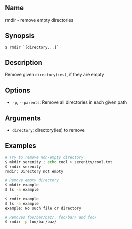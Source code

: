 ## Name

rmdir - remove empty directories

## Synopsis

```**sh
$ rmdir `[directory...]` 
```

## Description

Remove given `directory(ies)`, if they are empty

## Options

* `-p`, `--parents`:  Remove all directories in each given path

## Arguments

* `directory`: directory(ies) to remove

## Examples

```sh
# Try to remove non-empty directory
$ mkdir serenity ; echo cool > serenity/cool.txt
$ rmdir serenity
rmdir: Directory not empty

# Remove empty directory
$ mkdir example
$ ls -a example
.	..
$ rmdir example
$ ls -a example
example: No such file or directory

# Removes foo/bar/baz/, foo/bar/ and foo/
$ rmdir -p foo/bar/baz/
```

